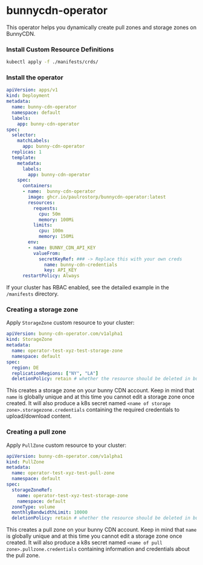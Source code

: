 # bunnycdn-operator

This operator helps you dynamically create pull zones and storage zones on BunnyCDN.
### Install Custom Resource Definitions
```sh
kubectl apply -f ./manifests/crds/
```

### Install the operator

```yaml
apiVersion: apps/v1
kind: Deployment
metadata:
  name: bunny-cdn-operator
  namespace: default
  labels:
    app: bunny-cdn-operator
spec:
  selector:
    matchLabels:
      app: bunny-cdn-operator
  replicas: 1
  template:
    metadata:
      labels:
        app: bunny-cdn-operator
    spec:
      containers:
      - name:  bunny-cdn-operator
        image: ghcr.io/paulrostorp/bunnycdn-operator:latest
        resources:
          requests:
            cpu: 50m
            memory: 100Mi
          limits:
            cpu: 100m
            memory: 150Mi
        env:
        - name: BUNNY_CDN_API_KEY
          valueFrom:
            secretKeyRef: ### -> Replace this with your own creds
              name: bunny-cdn-credentials
              key: API_KEY
      restartPolicy: Always
```
If your cluster has RBAC enabled, see the detailed example in the `/manifests` directory.
### Creating a storage zone

Apply `StorageZone` custom resource to your cluster:

```yaml
apiVersion: bunny-cdn-operator.com/v1alpha1
kind: StorageZone
metadata:
  name: operator-test-xyz-test-storage-zone
  namespace: default
spec:
  region: DE
  replicationRegions: ["NY", "LA"]
  deletionPolicy: retain # whether the resource should be deleted in bunny cdn when it is deleted in k8s. Possible values are "delete" or "retain"
```

This creates a storage zone on your bunny CDN account. Keep in mind that `name` is globally unique and at this time you cannot edit a storage zone once created.
It will also produce a k8s secret named `<name of storage zone>.storagezone.credentials` containing the required credentials to upload/download content.
### Creating a pull zone

Apply `PullZone` custom resource to your cluster:

```yaml
apiVersion: bunny-cdn-operator.com/v1alpha1
kind: PullZone
metadata:
  name: operator-test-xyz-test-pull-zone
  namespace: default
spec:
  storageZoneRef:
    name: operator-test-xyz-test-storage-zone
    namespace: default
  zoneType: volume
  monthlyBandwidthLimit: 10000
  deletionPolicy: retain # whether the resource should be deleted in bunny cdn when it is deleted in k8s. Possible values are "delete" or "retain"
```

This creates a pull zone on your bunny CDN account. Keep in mind that `name` is globally unique and at this time you cannot edit a storage zone once created.
It will also produce a k8s secret named `<name of pull zone>.pullzone.credentials` containing information and credentials about the pull zone.